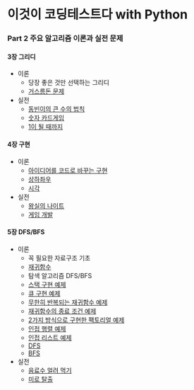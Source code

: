 # 이것이 코딩테스트다 with Python

### Part 2 주요 알고리즘 이론과 실전 문제
#### 3장 그리디
* 이론
    * 당장 좋은 것만 선택하는 그리디
    * [거스름돈 문제]()
* 실전
    * [동빈이의 큰 수의 법칙]()
    * [숫자 카드게임]()
    * [1이 될 때까지](https://github.com/thals0/Algorithms/blob/main/1.%20Greedy/1%EC%9D%B4%20%EB%90%A0%20%EB%95%8C%EA%B9%8C%EC%A7%80.py)
#### 4장 구현
* 이론
    * [아이디어를 코드로 바꾸는 구현]()
    * [상하좌우]()
    * [시각]()
* 실전
    * [왕실의 나이트]()
    * [게임 개발]()
#### 5장 DFS/BFS
* 이론
    * 꼭 필요한 자료구조 기초
    * [재귀함수](https://github.com/thals0/Algorithms/blob/main/3.%20DFS_BFS/Recursive_function.py)
    * 탐색 알고리즘 DFS/BFS
    * [스택 구현 예제]()
    * [큐 구현 예제]()
    * [무한히 반복되는 재귀함수 예제]()
    * [재귀함수의 종료 조건 예제]()
    * [2가지 방식으로 구현한 팩토리얼 예제]()
    * [인접 행렬 예제]()
    * [인접 리스트 예제]()
    * [DFS]()
    * [BFS]()
* 실전
    * [음료수 얼려 먹기]()
    * [미로 탈출]()

